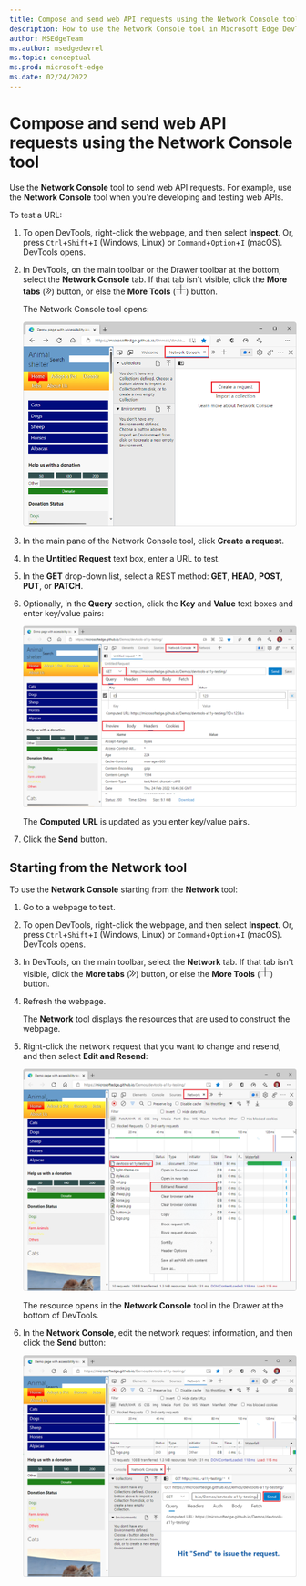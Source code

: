 ```yaml
---
title: Compose and send web API requests using the Network Console tool
description: How to use the Network Console tool in Microsoft Edge DevTools to make synthetic network requests over HTTP when you're developing and testing web APIs.
author: MSEdgeTeam
ms.author: msedgedevrel
ms.topic: conceptual
ms.prod: microsoft-edge
ms.date: 02/24/2022
---
```

# Compose and send web API requests using the Network Console tool

Use the **Network Console** tool to send web API requests.  For example, use the **Network Console** tool when you're developing and testing web APIs.

To test a URL:

1. To open DevTools, right-click the webpage, and then select **Inspect**.  Or, press `Ctrl`+`Shift`+`I` (Windows, Linux) or `Command`+`Option`+`I` (macOS).  DevTools opens.

1. In DevTools, on the main toolbar or the Drawer toolbar at the bottom, select the **Network Console** tab.  If that tab isn't visible, click the **More tabs** (![More tabs icon.](../media/more-tabs-icon-light-theme.png)) button, or else the **More Tools** (![More Tools icon.](../media/more-tools-icon-light-theme.png)) button.

   The Network Console tool opens:

   ![The Network Console tool.](images/network-console-tool.png)

1. In the main pane of the Network Console tool, click **Create a request**.

1. In the **Untitled Request** text box, enter a URL to test.

1. In the **GET** drop-down list, select a REST method: **GET**, **HEAD**, **POST**, **PUT**, or **PATCH**.

1. Optionally, in the **Query** section, click the **Key** and **Value** text boxes and enter key/value pairs:

   ![The Network Console tool.](images/entering-key-value-pairs.png)

   The **Computed URL** is updated as you enter key/value pairs.

1. Click the **Send** button.


<!-- ====================================================================== -->
## Starting from the Network tool

To use the **Network Console** starting from the **Network** tool:

1. Go to a webpage to test.

1. To open DevTools, right-click the webpage, and then select **Inspect**.  Or, press `Ctrl`+`Shift`+`I` (Windows, Linux) or `Command`+`Option`+`I` (macOS).  DevTools opens.

1. In DevTools, on the main toolbar, select the **Network** tab.  If that tab isn't visible, click the **More tabs** (![More tabs icon.](../media/more-tabs-icon-light-theme.png)) button, or else the **More Tools** (![More Tools icon.](../media/more-tools-icon-light-theme.png)) button.

1. Refresh the webpage.

   The **Network** tool displays the resources that are used to construct the webpage.

1. Right-click the network request that you want to change and resend, and then select **Edit and Resend**:

   ![Right-clicking a resource for the webpage to select 'Edit and resend' in the Network tool.](images/edit-and-resend.png)

   The resource opens in the **Network Console** tool in the Drawer at the bottom of DevTools.

1. In the **Network Console**, edit the network request information, and then click the **Send** button:

   ![Editing the network request and then clicking Send, in the Network Console tool.](images/edit-then-send.png)

   <!-- Another screenshot (used by Experimental Features article)

   ![The Network Console tool in the main toolbar.](../media/network-network-console.msft.png) -->


<!-- ====================================================================== -->
<!-- ## See also -->

<!-- * [edge-devtools-network-console repo](https://github.com/microsoft/edge-devtools-network-console) -->
